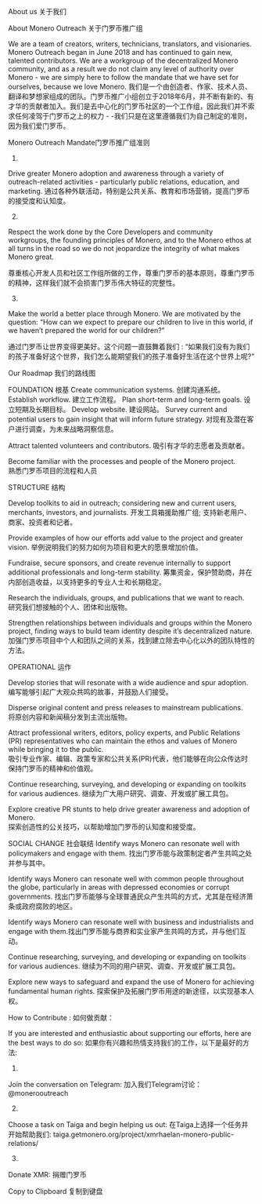 About us 关于我们

About Monero Outreach  关于门罗币推广组

We are a team of creators, writers, technicians, translators, and visionaries. Monero Outreach began in June 2018 and has continued to gain new, talented contributors. We are a workgroup of the decentralized Monero community, and as a result we do not claim any level of authority over Monero - we are simply here to follow the mandate that we have set for ourselves, because we love Monero.
我们是一个由创造者、作家、技术人员、翻译和梦想家组成的团队。门罗币推广小组创立于2018年6月，并不断有新的、有才华的贡献者加入。我们是去中心化的门罗币社区的一个工作组，因此我们并不索求任何凌驾于门罗币之上的权力 - -我们只是在这里遵循我们为自己制定的准则，因为我们爱门罗币。

Monero Outreach Mandate门罗币推广组准则

1.
Drive greater Monero adoption and awareness through a variety of outreach-related activities - particularly public relations, education, and marketing.
通过各种外联活动，特别是公共关系、教育和市场营销，提高门罗币的接受度和认知度。

2.
Respect the work done by the Core Developers and community workgroups, the founding principles of Monero, and to the Monero ethos at all turns in the road so we do not jeopardize the integrity of what makes Monero great.

尊重核心开发人员和社区工作组所做的工作，尊重门罗币的基本原则，尊重门罗币的精神，这样我们就不会损害门罗币伟大特征的完整性。

3.
Make the world a better place through Monero. We are motivated by the question: “How can we expect to prepare our children to live in this world, if we haven’t prepared the world for our children?”

通过门罗币让世界变得更美好。这个问题一直鼓舞着我们 : “如果我们没有为我们的孩子准备好这个世界，我们怎么能期望我们的孩子准备好生活在这个世界上呢?”

Our Roadmap  我们的路线图

FOUNDATION   根基
Create communication systems.  创建沟通系统。
Establish workflow.  建立工作流程。
Plan short-term and long-term goals.  设立短期及长期目标。
Develop website.   建设网站。
Survey current and potential users to gain insight that will inform future strategy. 
对现有及潜在客户进行调查，为未来战略洞察信息。

Attract talented volunteers and contributors.  吸引有才华的志愿者及贡献者。

Become familiar with the processes and people of the Monero project.   
熟悉门罗币项目的流程和人员

STRUCTURE  结构

Develop toolkits to aid in outreach; considering new and current users, merchants, investors, and journalists. 开发工具箱援助推广组; 支持新老用户、商家、投资者和记者。

Provide examples of how our efforts add value to the project and greater vision.
举例说明我们的努力如何为项目和更大的愿景增加价值。

Fundraise, secure sponsors, and create revenue internally to support additional professionals and long-term stability. 筹集资金，保护赞助商，并在内部创造收益，以支持更多的专业人士和长期稳定。

Research the individuals, groups, and publications that we want to reach.  
研究我们想接触的个人、团体和出版物。

Strengthen relationships between individuals and groups within the Monero project, finding ways to build team identity despite it’s decentralized nature.  
加强门罗币项目中个人和团队之间的关系，找到建立除去中心化以外的团队特性的方法。

OPERATIONAL 运作

Develop stories that will resonate with a wide audience and spur adoption. 
编写能够引起广大观众共鸣的故事，并鼓励人们接受。

Disperse original content and press releases to mainstream publications.   
将原创内容和新闻稿分发到主流出版物。

Attract professional writers, editors, policy experts, and Public Relations (PR) representatives who can maintain the ethos and values of Monero while bringing it to the public.  
吸引专业作家、编辑、政策专家和公共关系(PR)代表，他们能够在向公众传达时保持门罗币的精神和价值观。

Continue researching, surveying, and developing or expanding on toolkits for various audiences.   继续为广大用户研究、调查、开发或扩展工具包。

Explore creative PR stunts to help drive greater awareness and adoption of Monero.   
探索创造性的公关技巧，以帮助增加门罗币的认知度和接受度。
  
SOCIAL CHANGE 社会联结
Identify ways Monero can resonate well with policymakers and engage with them.
找出门罗币能与政策制定者产生共鸣之处并参与其中。

Identify ways Monero can resonate well with common people throughout the globe, particularly in areas with depressed economies or corrupt governments.
找出门罗币能够与全球普通民众产生共鸣的方式，尤其是在经济萧条或政府腐败的地区。

Identify ways Monero can resonate well with business and industrialists and engage with them.找出门罗币能与商界和实业家产生共鸣的方式，并与他们互动。

Continue researching, surveying, and developing or expanding on toolkits for various audiences.
继续为不同的用户研究、调查、开发或扩展工具包。

Explore new ways to safeguard and expand the use of Monero for achieving fundamental human rights.
 探索保护及拓展门罗币用途的新途径，以实现基本人权。

How to Contribute :  如何做贡献：

If you are interested and enthusiastic about supporting our efforts, here are the best ways to do so:
如果你有兴趣和热情支持我们的工作，以下是最好的方法:

1.
Join the conversation on Telegram:   加入我们Telegram讨论：
@monerooutreach

2.
Choose a task on Taiga and begin helping us out: 在Taiga上选择一个任务并开始帮助我们:
taiga.getmonero.org/project/xmrhaelan-monero-public-relations/


3.
Donate XMR:  捐赠门罗币

Copy to Clipboard    复制到键盘
